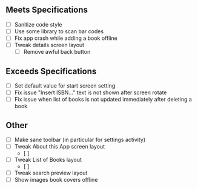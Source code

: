 ## Meets Specifications
- [ ] Sanitize code style
- [ ] Use some library to scan bar codes
- [ ] Fix app crash while adding a book offline
- [ ] Tweak details screen layout
    - [ ] Remove awful back button

## Exceeds Specifications
- [ ] Set default value for start screen setting
- [ ] Fix issue "Insert ISBN..." text is not shown after screen rotate
- [ ] Fix issue when list of books is not updated immediately after deleting a book

## Other
- [ ] Make sane toolbar (in particular for settings activity)
- [ ] Tweak About this App screen layout
    - [ ]
- [ ] Tweak List of Books layout
    - [ ]
- [ ] Tweak search preview layout
- [ ] Show images book covers offline
